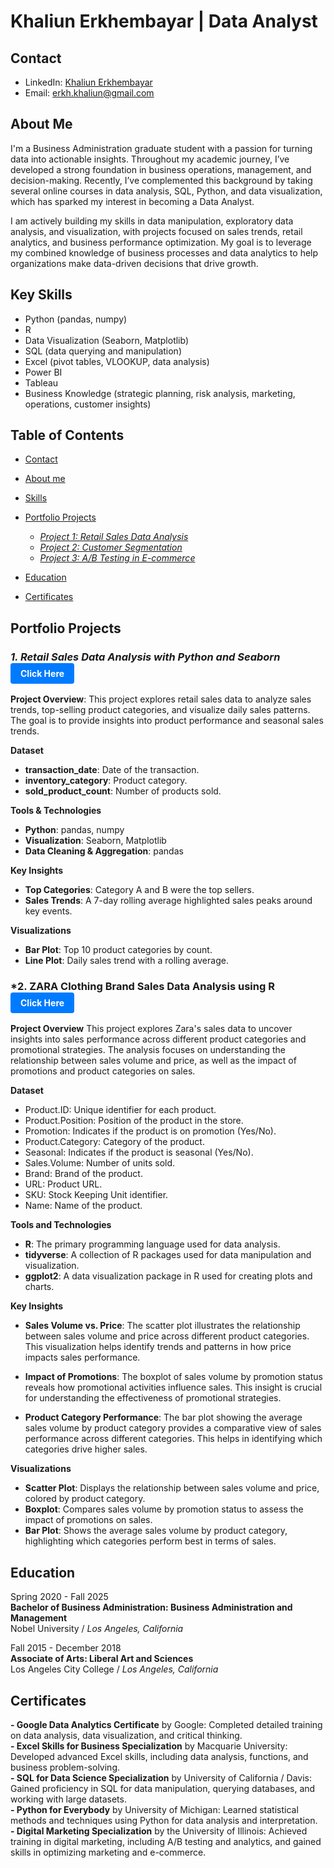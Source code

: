 # Khaliun Erkhembayar  | Data Analyst 
## Contact ##
- LinkedIn: [Khaliun Erkhembayar](https://www.linkedin.com/in/khaliunerkhembayar/) <br>
- Email: [erkh.khaliun@gmail.com](mailto:erkh.khaliun@gmail.com)
  
## About Me
I'm a Business Administration graduate student with a passion for turning data into actionable insights. Throughout my academic journey, I’ve developed a strong foundation in business operations, management, and decision-making. Recently, I’ve complemented this background by taking several online courses in data analysis, SQL, Python, and data visualization, which has sparked my interest in becoming a Data Analyst.

I am actively building my skills in data manipulation, exploratory data analysis, and visualization, with projects focused on sales trends, retail analytics, and business performance optimization. My goal is to leverage my combined knowledge of business processes and data analytics to help organizations make data-driven decisions that drive growth.

## Key Skills

* Python (pandas, numpy)
* R
* Data Visualization (Seaborn, Matplotlib)
* SQL (data querying and manipulation)
* Excel (pivot tables, VLOOKUP, data analysis)
* Power BI
* Tableau
* Business Knowledge (strategic planning, risk analysis, marketing, operations, customer insights)


## Table of Contents
- [Contact](https://github.com/Khaliun-beep/Data-Analysis-Portfolio/blob/main/README.md#contact)
- [About me](https://github.com/Khaliun-beep/Data-Analysis-Portfolio/blob/main/README.md#about-me)
- [Skills](https://github.com/Khaliun-beep/Data-Analysis-Portfolio/blob/main/README.md#key-skills)
- [Portfolio Projects](https://github.com/Khaliun-beep/Data-Analysis-Portfolio/blob/main/README.md#portfolia-projects)

    - *[Project 1: Retail Sales Data Analysis](https://github.com/Khaliun-beep/Projects/blob/main/retail-sales-data-analysis-2022.ipynb)*
    - *[Project 2: Customer Segmentation](#project-2-customer-segmentation)*
    - *[Project 3: A/B Testing in E-commerce](#project-3-ab-testing-in-e-commerce)*
- [Education](https://github.com/Khaliun-beep/Data-Analysis-Portfolio/blob/main/README.md#education)
- [Certificates](https://github.com/Khaliun-beep/Data-Analysis-Portfolio/blob/main/README.md#certificates)


## Portfolio Projects
  
 ### *1. Retail Sales Data Analysis with Python and Seaborn* <a href="https://github.com/Khaliun-beep/Projects/blob/main/retail-sales-data-analysis-2022.ipynb" target="_blank" style="display: inline-block; padding: 8px 16px; font-size: 14px; color: #fff; background-color: #007bff; text-align: center; text-decoration: none; border-radius: 4px;">Click Here</a>


**Project Overview**:
This project explores retail sales data to analyze sales trends, top-selling product categories, and visualize daily sales patterns. The goal is to provide insights into product performance and seasonal sales trends.

**Dataset**

- **transaction_date**: Date of the transaction.
- **inventory_category**: Product category.
- **sold_product_count**: Number of products sold.

**Tools & Technologies**

- **Python**: pandas, numpy
- **Visualization**: Seaborn, Matplotlib
- **Data Cleaning & Aggregation**: pandas

**Key Insights**

- **Top Categories**: Category A and B were the top sellers.
- **Sales Trends**: A 7-day rolling average highlighted sales peaks around key events.

**Visualizations**

- **Bar Plot**: Top 10 product categories by count.
- **Line Plot**: Daily sales trend with a rolling average.
  
### *2. ZARA Clothing Brand Sales Data Analysis using R <a href="https://github.com/Khaliun-beep/Projects/blob/main/retail-sales-data-analysis-2022.ipynb" target="_blank" style="display: inline-block; padding: 8px 16px; font-size: 14px; color: #fff; background-color: #007bff; text-align: center; text-decoration: none; border-radius: 4px;">Click Here</a>
   
**Project Overview**
This project explores Zara's sales data to uncover insights into sales performance across different product categories and promotional strategies. The analysis focuses on understanding the relationship between sales volume and price, as well as the impact of promotions and product categories on sales. 

**Dataset**
- Product.ID: Unique identifier for each product.
- Product.Position: Position of the product in the store.
- Promotion: Indicates if the product is on promotion (Yes/No).
- Product.Category: Category of the product.
- Seasonal: Indicates if the product is seasonal (Yes/No).
- Sales.Volume: Number of units sold.
- Brand: Brand of the product.
- URL: Product URL.
- SKU: Stock Keeping Unit identifier.
- Name: Name of the product.

**Tools and Technologies**

- **R**: The primary programming language used for data analysis.
- **tidyverse**: A collection of R packages used for data manipulation and visualization.
- **ggplot2**: A data visualization package in R used for creating plots and charts.

**Key Insights** 

- **Sales Volume vs. Price**: The scatter plot illustrates the relationship between sales volume and price across different product categories. This visualization helps identify trends and patterns in how price impacts sales performance. <br>

- **Impact of Promotions**: The boxplot of sales volume by promotion status reveals how promotional activities influence sales. This insight is crucial for understanding the effectiveness of promotional strategies.

- **Product Category Performance**: The bar plot showing the average sales volume by product category provides a comparative view of sales performance across different categories. This helps in identifying which categories drive higher sales.

**Visualizations**

- **Scatter Plot**: Displays the relationship between sales volume and price, colored by product category.
- **Boxplot**: Compares sales volume by promotion status to assess the impact of promotions on sales.
- **Bar Plot**: Shows the average sales volume by product category, highlighting which categories perform best in terms of sales.


## Education
Spring 2020 - Fall 2025 <br>
****Bachelor of Business Administration: Business Administration and Management**** <br>
Nobel University / *Los Angeles, California* <br>

Fall 2015 - December 2018 <br>
**Associate of Arts: Liberal Art and Sciences** <br>
Los Angeles City College / *Los Angeles, California* 

## Certificates
**- Google Data Analytics Certificate** by Google: Completed detailed training on data analysis, data visualization, and critical thinking. <br>
**- Excel Skills for Business Specialization** by Macquarie University: Developed advanced Excel skills, including data analysis, functions, and business problem-solving. <br>
**- SQL for Data Science Specialization** by University of California / Davis: Gained proficiency in SQL for data manipulation, querying databases, and working with large datasets. <br>
**- Python for Everybody** by University of Michigan: Learned statistical methods and techniques using Python for data analysis and interpretation. <br>
**- Digital Marketing Specialization** by the University of Illinois: Achieved training in digital marketing, including A/B testing and analytics, and gained skills in optimizing marketing and e-commerce.

